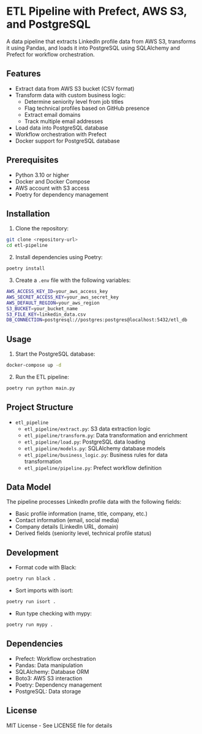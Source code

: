 # ETL Pipeline with Prefect, AWS S3, and PostgreSQL

A data pipeline that extracts LinkedIn profile data from AWS S3, transforms it using Pandas, and loads it into PostgreSQL using SQLAlchemy and Prefect for workflow orchestration.

## Features

- Extract data from AWS S3 bucket (CSV format)
- Transform data with custom business logic:
  - Determine seniority level from job titles
  - Flag technical profiles based on GitHub presence
  - Extract email domains
  - Track multiple email addresses
- Load data into PostgreSQL database
- Workflow orchestration with Prefect
- Docker support for PostgreSQL database

## Prerequisites

- Python 3.10 or higher
- Docker and Docker Compose
- AWS account with S3 access
- Poetry for dependency management

## Installation

1. Clone the repository:
```bash
git clone <repository-url>
cd etl-pipeline
```

2. Install dependencies using Poetry:
```bash
poetry install
```

3. Create a `.env` file with the following variables:
```bash
AWS_ACCESS_KEY_ID=your_aws_access_key
AWS_SECRET_ACCESS_KEY=your_aws_secret_key
AWS_DEFAULT_REGION=your_aws_region
S3_BUCKET=your_bucket_name
S3_FILE_KEY=linkedin_data.csv
DB_CONNECTION=postgresql://postgres:postgres@localhost:5432/etl_db
```

## Usage

1. Start the PostgreSQL database:
```bash
docker-compose up -d
```

2. Run the ETL pipeline:
```bash
poetry run python main.py
```

## Project Structure

- `etl_pipeline`
  - `etl_pipeline/extract.py`: S3 data extraction logic
  - `etl_pipeline/transform.py`: Data transformation and enrichment
  - `etl_pipeline/load.py`: PostgreSQL data loading
  - `etl_pipeline/models.py`: SQLAlchemy database models
  - `etl_pipeline/business_logic.py`: Business rules for data transformation
  - `etl_pipeline/pipeline.py`: Prefect workflow definition

## Data Model

The pipeline processes LinkedIn profile data with the following fields:
- Basic profile information (name, title, company, etc.)
- Contact information (email, social media)
- Company details (LinkedIn URL, domain)
- Derived fields (seniority level, technical profile status)

## Development

- Format code with Black:
```bash
poetry run black .
```

- Sort imports with isort:
```bash
poetry run isort .
```

- Run type checking with mypy:
```bash
poetry run mypy .
```

## Dependencies

- Prefect: Workflow orchestration
- Pandas: Data manipulation
- SQLAlchemy: Database ORM
- Boto3: AWS S3 interaction
- Poetry: Dependency management
- PostgreSQL: Data storage

## License

MIT License - See LICENSE file for details
